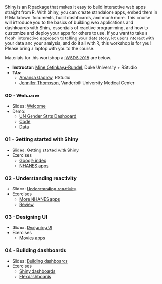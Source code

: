 Shiny is an R package that makes it easy to build interactive web apps straight 
from R. With Shiny, you can create standalone apps, embed them in R Markdown 
documents, build dashboards, and much more. This course will introduce you to 
the basics of building web applications and dashboards with Shiny, essentials of 
reactive programming, and how to customize and deploy your apps for others to use. 
If you want to take a fresh, interactive approach to telling your data story, let 
users interact with your data and your analysis, and do it all with R, this 
workshop is for you! Please bring a laptop with you to the course.

Materials for this workshop at [WSDS 2018](https://ww2.amstat.org/meetings/wsds/2018/) are below.

- **Instructor:** [Mine Çetinkaya-Rundel](http://mine-cr.com), Duke University + RStudio
- **TAs:**
    - [Amanda Gadrow](https://twitter.com/ajmcoqui?lang=en), RStudio 
    - [Jennifer Thompson](https://jenthompson.me/), Vanderbilt University Medical Center

### 00 - Welcome

- Slides: [Welcome](00-welcome/00-welcome.pdf)
- Demo: 
  - [UN Gender Stats Dashboard](https://gallery.shinyapps.io/un-women-dash/)
  - [Code](/shiny-wsds18/blob/master/00-welcome/un-women-dash.Rmd)
  - [Data](/shiny-wsds18/tree/master/00-welcome/data)

### 01 - Getting started with Shiny

- Slides: [Getting started with Shiny](01-shiny/01-shiny.pdf)
- Exercises:
  - [Google index](01-shiny/goog-index/)
  - [NHANES apps](01-shiny/nhanes-apps/)

### 02 - Understanding reactivity

- Slides: [Understanding reactivity](02-reactivity/02-reactivity.pdf)
- Exercises:
  - [More NHANES apps](02-reactivity/nhanes-apps/)
  - [Review](02-reactivity/review/)

### 03 - Designing UI

- Slides: [Designing UI](03-design-ui/03-design-ui.pdf)
- Exercises:
  - [Movies apps](03-design-ui/movies-apps/)

### 04 - Building dashboards

- Slides: [Building dashboards](04-dashboards/04-dashboards.pdf)
- Exercises:
  - [Shiny dashboards](04-dashboards/dashboards/)
  - [Flexdashboards](04-dashboards/flexdashboards/)

